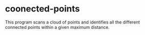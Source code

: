 # coonected-points
This program scans a cloud of points and identifies all the different connected points within a given maximum distance.
